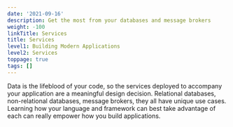 ```yaml
---
date: '2021-09-16'
description: Get the most from your databases and message brokers
weight: -100
linkTitle: Services
title: Services
level1: Building Modern Applications
level2: Services
toppage: true
tags: []
---
```


Data is the lifeblood of your code, so the services deployed to accompany your application are a meaningful design decision. Relational databases, non-relational databases, message brokers, they all have unique use cases. Learning how your language and framework can best take advantage of each can really empower how you build applications.